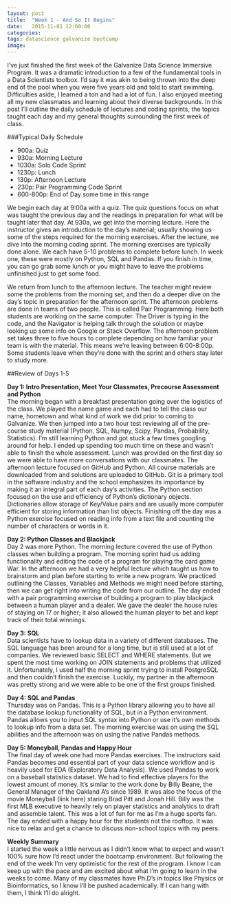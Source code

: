 ```yaml
---
layout: post
title:  "Week 1 - And So It Begins"
date:   2015-11-01 12:00:00
categories:
tags: datascience galvanize bootcamp
image:
---
```


I’ve just finished the first week of the Galvanize Data Science Immersive Program. It was a dramatic introduction to a few of the fundamental tools in a Data Scientists toolbox. I’d say it was akin to being thrown into the deep end of the pool when you were five years old and told to start swimming. Difficulties aside, I learned a ton and had a lot of fun. I also enjoyed meeting all my  new classmates and learning about their diverse backgrounds. In this post I’ll outline the daily schedule of lectures and coding sprints, the topics taught each day and my general thoughts surrounding the first week of class.

###Typical Daily Schedule

* 900a:	Quiz
* 930a:	Morning Lecture
* 1030a:	Solo Code Sprint
* 1230p:	Lunch
* 130p: 	Afternoon Lecture
* 230p: 	Pair Programming Code Sprint
* 600-800p: End of Day some time in this range

We begin each day at 9:00a with a quiz. The quiz questions focus on what was taught the previous day and the readings in preparation for what will be taught later that day. At 930a, we get into the morning lecture. Here the instructor gives an introduction to the day’s material; usually showing us some of the steps required for the morning exercises. After the lecture, we dive into the morning coding sprint. The morning exercises are typically done alone. We each have 5-10 problems to complete before lunch. In week one, these were mostly on Python, SQL and Pandas. If you finish in time, you can go grab some lunch or you might have to leave the problems unfinished just to get some food.

We return from lunch to the afternoon lecture. The teacher might review some the problems from the morning set, and then do a deeper dive on the day’s topic in preparation for the afternoon sprint. The afternoon problems are done in teams of two people. This is called Pair Programming. Here both students are working on the same computer. The Driver is typing in the code, and the Navigator is helping talk through the solution or maybe looking up some info on Google or Stack Overflow. The afternoon problem set takes three to five hours to complete depending on how familiar your team is with the material. This means we’re leaving between 6:00-8:00p. Some students leave when they’re done with the sprint and others stay later to study more.


##Review of Days 1-5

**Day 1: Intro Presentation, Meet Your Classmates, Precourse Assessment and Python**  
The morning began with a breakfast presentation going over the logistics of the class. We played the name game and each had to tell the class our name, hometown and what kind of work we did prior to coming to Galvanize. We then jumped into a two hour test reviewing all of the pre-course study material (Python, SQL, Numpy, Scipy, Pandas, Probability, Statistics). I’m still learning Python and got stuck a few times googling around for help. I ended up spending too much time on these and wasn’t able to finish the whole assessment. Lunch was provided on the first day so we were able to have more conversations with our classmates. The afternoon lecture focused on GitHub and Python. All course materials are downloaded from and solutions are uploaded to GitHub. Git is a primary tool in the software industry and the school emphasizes its importance by making it an integral part of each day’s activities. The Python section focused on the use and efficiency of Python’s dictionary objects. Dictionaries allow storage of Key/Value pairs and are usually more computer efficient for storing information than list objects. Finishing off the day was a Python exercise focused on reading info from a text file and counting the number of characters or words in it.

**Day 2: Python Classes and Blackjack**  
Day 2 was more Python. The morning lecture covered the use of Python classes when building a program. The morning sprint had us adding functionality and editing the code of a program for playing the card game War. In the afternoon we had a very helpful lecture which taught us how to brainstorm and plan before starting to write a new program. We practiced outlining the Classes, Variables and Methods we might need before starting, then we can get right into writing the code from our outline. The day ended with a pair programming exercise of building a program to play blackjack between a human player and a dealer. We gave the dealer the house rules of staying on 17 or higher; it also allowed the human player to bet and kept track of their total winnings.

**Day 3: SQL**  
Data scientists have to lookup data in a variety of different databases. The SQL language has been around for a long time, but is still used at a lot of companies. We reviewed basic SELECT and WHERE statements. But we spent the most time working on JOIN statements and problems that utilized it. Unfortunately, I used half the morning sprint trying to install PostgreSQL and then couldn’t finish the exercise. Luckily, my partner in the afternoon was pretty strong and we were able to be one of the first groups finished.

**Day 4: SQL and Pandas**  
Thursday was on Pandas. This is a Python library allowing you to have all the database lookup functionality of SQL, but in a Python environment. Pandas allows you to input SQL syntax into Python or use it’s own methods to lookup info from a data set. The morning exercise was on using the SQL abilities and the afternoon was on using the native Pandas methods.

**Day 5: Moneyball, Pandas and Happy Hour**  
The final day of week one had more Pandas exercises. The instructors said Pandas becomes and essential part of your data science workflow and is heavily used for EDA (Exploratory Data Analysis). We used Pandas to work on a baseball statistics dataset. We had to find effective players for the lowest amount of money. It’s similar to the work done by Billy Beane, the General Manager of the Oakland A’s since 1989. It was also the focus of the movie Moneyball (link here) staring Brad Pitt and Jonah Hill. Billy was the first MLB executive to heavily rely on player statistics and analytics to draft and assemble talent. This was a lot of fun for me as I’m a huge sports fan. The day ended with a happy hour for the students not the rooftop. It was nice to relax and get a chance to discuss non-school topics with my peers.

**Weekly Summary**  
I started the week a little nervous as I didn’t know what to expect and wasn’t 100% sure how I’d react under the bootcamp environment. But following the end of the week I’m very optimistic for the rest of the program. I know I can keep up with the pace and am excited about what I’m going to learn in the weeks to come. Many of my classmates have Ph.D’s in topics like Physics or Bioinformatics, so I know I’ll be pushed academically. If I can hang with them, I think I’ll do alright.